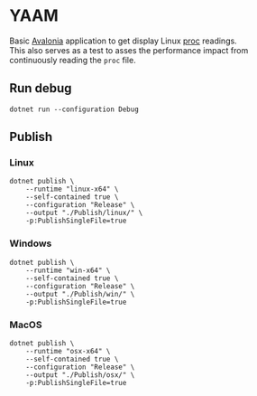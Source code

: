 # YAAM

Basic [Avalonia](https://avaloniaui.net/) application to get display Linux [proc](https://man7.org/linux/man-pages/man5/proc.5.html) readings.  
This also serves as a test to asses the performance impact from continuously reading the `proc` file.

## Run debug

```console
dotnet run --configuration Debug
```

## Publish

### Linux

```console
dotnet publish \
    --runtime "linux-x64" \
    --self-contained true \
    --configuration "Release" \
    --output "./Publish/linux/" \
    -p:PublishSingleFile=true
```

### Windows

```console
dotnet publish \
    --runtime "win-x64" \
    --self-contained true \
    --configuration "Release" \
    --output "./Publish/win/" \
    -p:PublishSingleFile=true
```

### MacOS

```console
dotnet publish \
    --runtime "osx-x64" \
    --self-contained true \
    --configuration "Release" \
    --output "./Publish/osx/" \
    -p:PublishSingleFile=true
```
